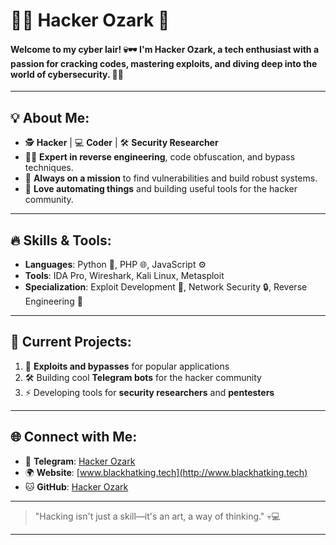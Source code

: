 # 👨‍💻 **Hacker Ozark** 🦾

#### Welcome to my cyber lair! 💀🕶️ I'm **Hacker Ozark**, a tech enthusiast with a passion for cracking codes, mastering exploits, and diving deep into the world of cybersecurity. 🚀🔐

---

## 💡 **About Me**:
- 🕵️ **Hacker** | 💻 **Coder** | 🛠️ **Security Researcher**
- 👨‍💻 **Expert in reverse engineering**, code obfuscation, and bypass techniques.
- 🎯 **Always on a mission** to find vulnerabilities and build robust systems.
- 🤖 **Love automating things** and building useful tools for the hacker community.

---

## 🔥 **Skills & Tools**:
- **Languages**: Python 🐍, PHP 🌐, JavaScript ⚙️
- **Tools**: IDA Pro, Wireshark, Kali Linux, Metasploit
- **Specialization**: Exploit Development 🦾, Network Security 🔒, Reverse Engineering 🔀

---

## 🚧 **Current Projects**:
1. 🔐 **Exploits and bypasses** for popular applications
2. 🛠️ Building cool **Telegram bots** for the hacker community
3. ⚡ Developing tools for **security researchers** and **pentesters**

---

## 🌐 **Connect with Me**:
- 💬 **Telegram**: [Hacker Ozark](https://t.me/techajen)
- 🌍 **Website**: [www.blackhatking.tech](http://www.blackhatking.tech)
- 🐱 **GitHub**: [Hacker Ozark](https://github.com/hackerozark)

---

> "Hacking isn't just a skill—it's an art, a way of thinking." 💀💻

---
